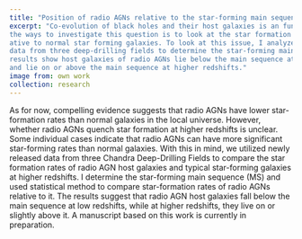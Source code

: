 ```yaml
---
title: "Position of radio AGNs relative to the star-forming main sequence"
excerpt: "Co-evolution of black holes and their host galaxies is an fundamental question. One of
the ways to investigate this question is to look at the star formation rates of AGNs rel-
ative to normal star forming galaxies. To look at this issue, I analyzed galaxy and AGN
data from three deep-drilling fields to determine the star-forming main sequence. My
results show host galaxies of radio AGNs lie below the main sequence at low redshifts,
and lie on or above the main sequence at higher redshifts."
image from: own work
collection: research
--- 
```

As for now, compelling evidence suggests that radio AGNs have lower star-formation rates than normal galaxies in the local universe. However, whether radio AGNs quench star formation at higher redshifts is unclear. Some individual cases indicate that radio AGNs can have more significant star-forming rates than normal galaxies. With this in mind, we utilized newly released data from three Chandra Deep-Drilling Fields to compare the star formation rates of radio AGN host galaxies and typical star-forming galaxies at higher redshifts. I determine the star-forming main sequence (MS) and used statistical method to compare star-formation rates of radio AGNs relative to it. The results suggest that radio AGN host galaxies fall below the main sequence at low redshifts, while at higher redshifts, they live on or slightly above it. A manuscript based on this work is currently in preparation. 

